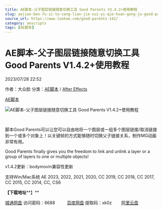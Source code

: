 ```yaml
---
title: AE脚本-父子图层链接随意切换工具 Good Parents V1.4.2+使用教程
slug: aejiao-ben-fu-zi-tu-ceng-lian-jie-sui-yi-qie-huan-gong-ju-good-parents-v1-4-2-shi-yong-jiao-cheng
source_url: https://www.lookae.com/good-parents-142/
category: aescripts
tags: [AE脚本]
---
```

# AE脚本-父子图层链接随意切换工具 Good Parents V1.4.2+使用教程

2023/07/28 22:52

作者：大众脸
分类：[AE脚本](https://www.lookae.com/after-effects/aescripts/) / [After Effects](https://www.lookae.com/after-effects/)

[AE脚本](https://www.lookae.com/tag/ae%e8%84%9a%e6%9c%ac/)

![AE脚本-父子图层链接随意切换工具 Good Parents V1.4.2+使用教程](https://www.lookae.com/wp-content/uploads/2019/04/Good-Parents.jpg "AE脚本-父子图层链接随意切换工具 Good Parents V1.4.2+使用教程-LookAE.com")

[﻿﻿﻿](https://cloud.video.taobao.com//play/u/705956171/p/1/e/6/t/1/331281384217.mp4)

脚本Good Parents可以让您可以自由地将一个图层或一组多个图层链接/取消链接到一个或多个对象上！以关键帧的方式能够随时切换父子链接关系，制作MG动画非常有用。

Good Parents finally gives you the freedom to link and unlink a layer or a group of layers to one or multiple objects!

v1.4.2更新：bodymovin兼容性更新

支持Win/Mac系统 AE 2023, 2022, 2021, 2020, CC 2019, CC 2018, CC 2017, CC 2015, CC 2014, CC, CS6

**【下载地址****】**

[城通网盘](https://url70.ctfile.com/f/2827370-899318958-2fb79b?p=4431) 访问密码：6688          [百度网盘](https://pan.baidu.com/s/1E8CPBOf1e9uYnhfzKmD_UA?pwd=xk0z) 提取码：xk0z        [阿里云盘](https://www.aliyundrive.com/s/wa6BxLs4NdW)
